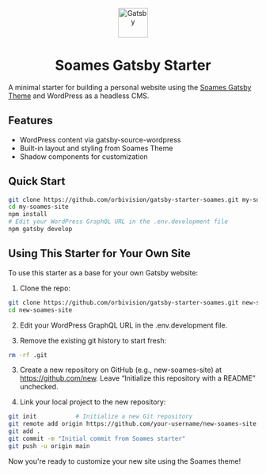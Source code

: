<p align="center">
  <a href="https://www.gatsbyjs.com">
    <img alt="Gatsby" src="https://www.gatsbyjs.com/Gatsby-Monogram.svg" width="60" />
  </a>
</p>
<h1 align="center">
  Soames Gatsby Starter
</h1>

A minimal starter for building a personal website using the [Soames Gatsby Theme](https://github.com/orbivision/soames-gatsby-theme) and WordPress as a headless CMS.

## Features

- WordPress content via gatsby-source-wordpress
- Built-in layout and styling from Soames Theme
- Shadow components for customization

## Quick Start

```bash
git clone https://github.com/orbivision/gatsby-starter-soames.git my-soames-site
cd my-soames-site
npm install
# Edit your WordPress GraphQL URL in the .env.development file
npm gatsby develop
```

## Using This Starter for Your Own Site

To use this starter as a base for your own Gatsby website:

1. Clone the repo:

```bash
git clone https://github.com/orbivision/gatsby-starter-soames.git new-soames-site
cd new-soames-site
```

2. Edit your WordPress GraphQL URL in the .env.development file.

3. Remove the existing git history to start fresh:

```bash
rm -rf .git
```

3. Create a new repository on GitHub (e.g., new-soames-site) at https://github.com/new.
Leave “Initialize this repository with a README” unchecked.

4. Link your local project to the new repository:

```bash
git init           # Initialize a new Git repository
git remote add origin https://github.com/your-username/new-soames-site.git
git add .
git commit -m "Initial commit from Soames starter"
git push -u origin main
```

Now you're ready to customize your new site using the Soames theme!